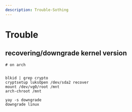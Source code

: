 ```yaml
---
description: Trouble-Sothing
---
```


# Trouble

## recovering/downgrade kernel version

```text
# on arch


blkid | grep crypto
cryptsetup luksOpen /dev/sda2 recover
mount /dev/vg0/root /mnt
arch-chroot /mnt

yay -s downgrade
downgrade linux



```

